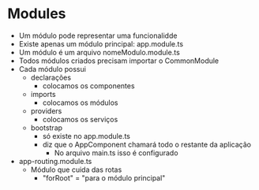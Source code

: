 # Modules

- Um módulo pode representar uma funcionalidde
- Existe apenas um módulo principal: app.module.ts
- Um módulo é um arquivo nomeModulo.module.ts
- Todos módulos criados precisam importar o CommonModule
- Cada módulo possui
    - declarações
        - colocamos os componentes
    - imports
        - colocamos os módulos
    - providers
        - colocamos os serviços
    - bootstrap
        - só existe no app.module.ts
        - diz que o AppComponent chamará todo o restante da aplicação  
            - No arquivo main.ts isso é configurado
- app-routing.module.ts
    - Módulo que cuida das rotas
        - "forRoot" = "para o módulo principal"
